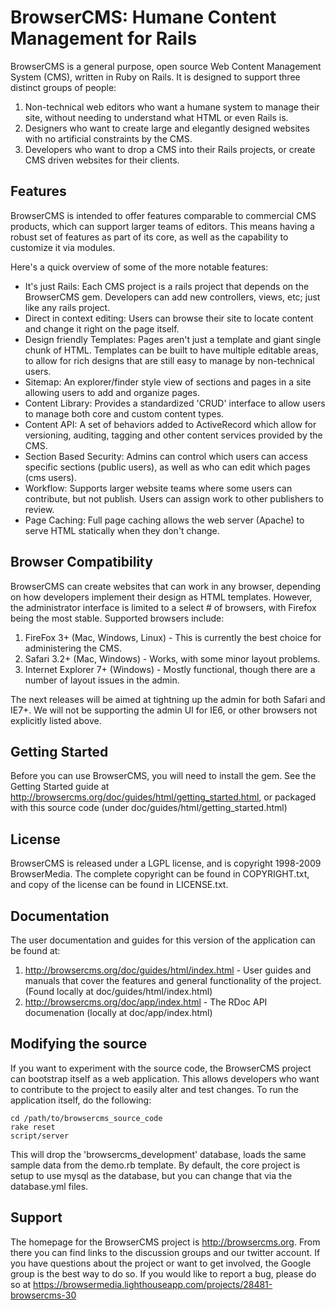 # BrowserCMS: Humane Content Management for Rails

BrowserCMS is a general purpose, open source Web Content Management System (CMS), written in Ruby on Rails. It is designed to support three distinct groups of people:

1. Non-technical web editors who want a humane system to manage their site, without needing to understand what HTML or even Rails is.
2. Designers who want to create large and elegantly designed websites with no artificial constraints by the CMS.
3. Developers who want to drop a CMS into their Rails projects, or create CMS driven websites for their clients.

## Features
BrowserCMS is intended to offer features comparable to commercial CMS products, which can support larger teams of editors. This means having a robust set of features as part of its core, as well as the capability to customize it via modules. 

Here's a quick overview of some of the more notable features:

* It's just Rails: Each CMS project is a rails project that depends on the BrowserCMS gem. Developers can add new controllers, views, etc; just like any rails project.
* Direct in context editing: Users can browse their site to locate content and change it right on the page itself.
* Design friendly Templates: Pages aren't just a template and giant single chunk of HTML. Templates can be built to have multiple editable areas, to allow for rich designs that are still easy to manage by non-technical users.
* Sitemap: An explorer/finder style view of sections and pages in a site allowing users to add and organize pages.
* Content Library: Provides a standardized 'CRUD' interface to allow users to manage both core and custom content types.
* Content API: A set of behaviors added to ActiveRecord which allow for versioning, auditing, tagging and other content services provided by the CMS.
* Section Based Security: Admins can control which users can access specific sections (public users), as well as who can edit which pages (cms users).
* Workflow: Supports larger website teams where some users can contribute, but not publish. Users can assign work to other publishers to review.
* Page Caching: Full page caching allows the web server (Apache) to serve HTML statically when they don't change.

## Browser Compatibility
BrowserCMS can create websites that can work in any browser, depending on how developers implement their design as HTML templates. However, the administrator interface is limited to a select # of browsers, with Firefox being the most stable. Supported browsers include:

1. FireFox 3+ (Mac, Windows, Linux) - This is currently the best choice for administering the CMS.
2. Safari 3.2+ (Mac, Windows) - Works, with some minor layout problems.
3. Internet Explorer 7+ (Windows) - Mostly functional, though there are a number of layout issues in the admin.

The next releases will be aimed at tightning up the admin for both Safari and IE7+. We will not be supporting the admin UI for IE6, or other browsers not explicitly listed above.

## Getting Started
Before you can use BrowserCMS, you will need to install the gem. See the Getting Started guide at http://browsercms.org/doc/guides/html/getting_started.html, or packaged with this source code (under doc/guides/html/getting_started.html)

## License
BrowserCMS is released under a LGPL license, and is copyright 1998-2009 BrowserMedia. The complete copyright can be found in COPYRIGHT.txt, and copy of the license can be found in LICENSE.txt.


## Documentation
The user documentation and guides for this version of the application can be found at:

1. http://browsercms.org/doc/guides/html/index.html - User guides and manuals that cover the features and general functionality of the project. (Found locally at doc/guides/html/index.html)
2. http://browsercms.org/doc/app/index.html - The RDoc API documenation (locally at doc/app/index.html)

## Modifying the source
If you want to experiment with the source code, the BrowserCMS project can bootstrap itself as a web application. This allows developers who want to contribute to the project to easily alter and test changes. To run the application itself, do the following:

    cd /path/to/browsercms_source_code
    rake reset
    script/server

This will drop the 'browsercms_development' database, loads the same sample data from the demo.rb template. By default, the core project is setup to use mysql as the database, but you can change that via the database.yml files.

## Support
The homepage for the BrowserCMS project is http://browsercms.org. From there you can find links to the discussion groups and our twitter account. If you have questions about the project or want to get involved, the Google group is the best way to do so. If you would like to report a bug, please do so at https://browsermedia.lighthouseapp.com/projects/28481-browsercms-30
